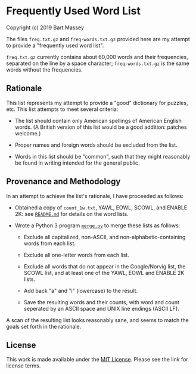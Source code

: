 # Frequently Used Word List
Copyright (c) 2019 Bart Massey

The files `freq.txt.gz` and `freq-words.txt.gz` provided
here are my attempt to provide a "frequently used word
list".

`freq.txt.gz` currently contains about 60,000 words and
their frequencies, separated on the line by a space
character; `freq-words.txt.gz` is the same words without the
frequencies.

## Rationale

This list represents my attempt to provide a "good"
dictionary for puzzles, etc. This list attempts to meet
several criteria:

* The list should contain only American spellings of
  American English words. (A British version of this list
  would be a good addition: patches welcome.)

* Proper names and foreign words should be excluded from the
  list.

* Words in this list should be "common", such that they
  might reasonably be found in writing intended for the
  general public.

## Provenance and Methodology

In an attempt to achieve the list's rationale, I have
proceeded as follows:

* Obtained a copy of `count_1w.txt`, YAWL, EOWL, SCOWL, and
  ENABLE 2K: see [`README.md`](README.md) for
  details on the word lists.

* Wrote a Python 3 program [`merge.py`](merge.py) to merge
  these lists as follows:

  * Exclude all capitalized, non-ASCII, and
    non-alphabetic-containing words from each list.
  
  * Exclude all one-letter words from each list.

  * Exclude all words that do not appear in the
    Google/Norvig list, the SCOWL list, and at least one of
    the YAWL, EOWL and ENABLE 2K lists.

  * Add back "a" and "i" (lowercase) to the result.

  * Save the resulting words and their counts, with word and
    count seperated by an ASCII space and UNIX line endings
    (ASCII LF).

A scan of the resulting list looks reasonably sane, and
seems to match the goals set forth in the rationale.

## License

This work is made available under the
[MIT License](https://opensource.org/licenses/mit-license.php). Please
see the link for license terms.
